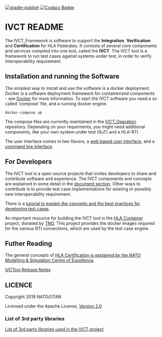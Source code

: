 [![gradle-publish](https://github.com/IVCTool/IVCT_TestSuiteDevelopment/actions/workflows/gradle-publish.yml/badge.svg)](https://github.com/IVCTool/IVCT_TestSuiteDevelopment/actions/workflows/gradle-publish.yml) [![Codacy Badge](https://api.codacy.com/project/badge/Grade/6e7de55a30f049fc917533292a2d35d4)](https://www.codacy.com/gh/IVCTool/IVCT_Framework?utm_source=github.com&amp;utm_medium=referral&amp;utm_content=IVCTool/IVCT_Framework&amp;utm_campaign=Badge_Grade)

# IVCT README

The IVCT_Framework is software to support the **Integration**, **Verification** and **Certification** for HLA Federates. It consists of several core components and services compiled into one tool, called  the **IVCT**. The IVCT tool is a framework to run test cases against systems under test, in order to verify interoperability requirement.

## Installation and running the Software

The simplest way to install and use the software is a docker deployment. Docker is a software deployment framework for containerized components - see [Docker](https://www.docker.com/) for more information. To start the IVCT software you need a so called 'compose' file, and a running docker engine.

    docker-compose up

The compose files are currently maintained in the [IVCT_Operation](https://github.com/IVCTool/IVCT_Compositions) repository. Depending on your requirments, you might need additional components, like your own system under test (SuT) and a HLA-RTI.

The user interface comes in two flavors, a [web based user interface](docs/src/4-5-GUI.adoc), and a [command line interface](docs/src/4-3-commandlinetool.adoc).

## For Developers

The IVCT tool is a open source projects that invites developers to share and contribute software and experience. The IVCT components and concepts are explained in some detail in the [document section](docs/src/Home.adoc). Other ways to contribute is to provide test case implementations for existing or possibly new interoperability requirement.

There is a [tutorial to explain the concepts and the best practices for developing test cases](https://github.com/IVCTool/IVCT_TestSuiteDevelopment).

An important resource for building the IVCT tool is the [HLA Container](https://github.com/hlacontainers) project, donated by [TNO](https://www.tno.nl/en/). This project provides the docker images required for the various RTI connections, which are used by the test case engine.  

## Futher Reading

The general concepts of [HLA Certification is explained by the NATO Modelling & Simulation Centre of Excellence](https://www.mscoe.org/nato-hla-certification-home/).

[IVCTool Release Notes](docs/src/0-1-ReleaseNotes.adoc)

## LICENCE

Copyright 2019 NATO/OTAN

Licensed under the Apache License, [Version 2.0](http://www.apache.org/licenses/LICENSE-2.0)

### List of 3rd party libraries

[List of 3rd party libraries used in the IVCT project](docs/src/7-3rdparty-libraries.adoc)
